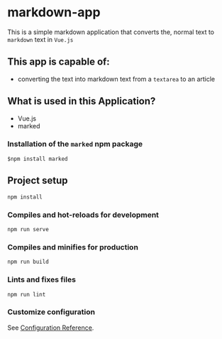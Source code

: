 # markdown-app

This is a simple markdown application that converts the, normal text to `markdown` text in `Vue.js`

## This app is capable of:

- converting the text into markdown text from a `textarea` to an article

## What is used in this Application?

- Vue.js
- marked

### Installation of the `marked` npm package

```shell
$npm install marked
```

## Project setup

```
npm install
```

### Compiles and hot-reloads for development

```
npm run serve
```

### Compiles and minifies for production

```
npm run build
```

### Lints and fixes files

```
npm run lint
```

### Customize configuration

See [Configuration Reference](https://cli.vuejs.org/config/).
